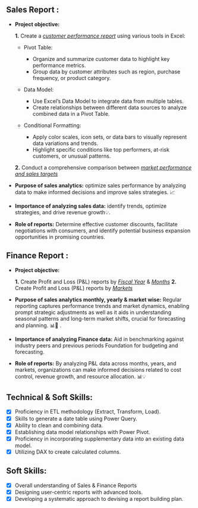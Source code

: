 ## Sales Report :


- **Project objective:** 

    **1.** Create a _[customer performance report](https://github.com/pVidhii/Excel-Sales-Visualizations-Analytics/blob/main/Customer%20Performance%20Report.pdf)_ using various tools in Excel:
  
  + Pivot Table:
  
    + Organize and summarize customer data to highlight key performance metrics.
    + Group data by customer attributes such as region, purchase frequency, or product category.
      
  + Data Model:
 
    + Use Excel’s Data Model to integrate data from multiple tables.
    + Create relationships between different data sources to analyze combined data in a Pivot Table.
 
  + Conditional Formatting:
    
     + Apply color scales, icon sets, or data bars to visually represent data variations and trends.
     + Highlight specific conditions like top performers, at-risk customers, or unusual patterns.
       
  **2.** Conduct a comprehensive comparison between _[market performance and sales targets](https://github.com/pVidhii/Excel-Sales-Visualizations-Analytics/blob/main/Market%20Performance%20vs%20Target.pdf)_

- **Purpose of sales analytics:**  optimize sales performance by analyzing data to make informed decisions and improve sales strategies. 📈
- **Importance of analyzing sales data:**  identify trends, optimize strategies, and drive revenue growth💡.

- **Role of reports:** Determine effective customer discounts, facilitate negotiations with consumers, and identify potential business expansion opportunities in promising countries.


## Finance Report :

- **Project objective:** 

    **1.** Create Profit and Loss (P&L) reports by _[Fiscal Year](https://github.com/pVidhii/Excel-Sales-Visualizations-Analytics/blob/main/P%26L%20Statement%20by%20Fiscal%20Year.pdf)_ & _[Months](https://github.com/pVidhii/Excel-Sales-Visualizations-Analytics/blob/main/P%26L%20Statement%20by%20Months.pdf)_
   **2.** Create Profit and Loss (P&L) reports by _[Markets](https://github.com/pVidhii/Excel-Sales-Visualizations-Analytics/blob/main/P%26L%20Statement%20by%20Markets.pdf)_

- **Purpose of sales analytics monthly, yearly & market wise:** Regular reporting captures performance trends and market dynamics, enabling prompt strategic adjustments as well as it aids in understanding seasonal patterns and long-term market shifts, crucial for forecasting and planning. 📊📅 .


- **Importance of analyzing Finance data:** Aid in benchmarking against industry peers and previous periods Foundation for budgeting and forecasting.

- **Role of reports:** By analyzing P&L data across months, years, and markets, organizations can make informed decisions related to cost control, revenue growth, and resource allocation. 📊💡

## Technical & Soft Skills:
- [x]	Proficiency in ETL methodology (Extract, Transform, Load).
- [x]	Skills to generate a date table using Power Query.
- [x]	Ability to clean and combining data.
- [x]	Establishing data model relationships with Power Pivot.
- [x]	Proficiency in incorporating supplementary data into an existing data model.
- [x]	Utilizing DAX to create calculated columns.

## Soft Skills:
- [x]	Overall understanding of Sales & Finance Reports
- [x]	Designing user-centric reports with advanced tools.
- [x]	Developing a systematic approach to devising a report building plan.
